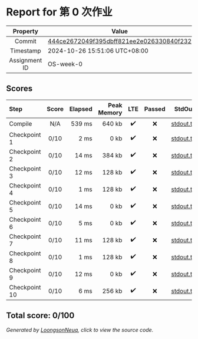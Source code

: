 # Report for 第 0 次作业

| Property | Value |
|:--------:|-------|
| Commit | [444ce2672049f395dbff821ee2e026330840f232](https://github.com/Loongson-neuq/0-neuqZhan/tree/444ce2672049f395dbff821ee2e026330840f232) |
| Timestamp | 2024-10-26 15:51:06 UTC+08:00 |
| Assignment ID | OS-week-0 |
## Scores
| Step | Score | Elapsed | Peak Memory | LTE | Passed | StdOut | StdErr |
|:-----|:-----:|--------:|------------:|:---:|:------:|:------:|:------:|
| Compile | N/A | 539 ms | 640 kb | ✔️ | ❌ | [stdout.txt](Compile/stdout.txt) | [stderr.txt](Compile/stderr.txt) |
| Checkpoint 1 | 0/10 | 2 ms | 0 kb | ✔️ | ❌ | [stdout.txt](Checkpoint%201/stdout.txt) | [stderr.txt](Checkpoint%201/stderr.txt) |
| Checkpoint 2 | 0/10 | 14 ms | 384 kb | ✔️ | ❌ | [stdout.txt](Checkpoint%202/stdout.txt) | [stderr.txt](Checkpoint%202/stderr.txt) |
| Checkpoint 3 | 0/10 | 12 ms | 128 kb | ✔️ | ❌ | [stdout.txt](Checkpoint%203/stdout.txt) | [stderr.txt](Checkpoint%203/stderr.txt) |
| Checkpoint 4 | 0/10 | 1 ms | 128 kb | ✔️ | ❌ | [stdout.txt](Checkpoint%204/stdout.txt) | [stderr.txt](Checkpoint%204/stderr.txt) |
| Checkpoint 5 | 0/10 | 14 ms | 0 kb | ✔️ | ❌ | [stdout.txt](Checkpoint%205/stdout.txt) | [stderr.txt](Checkpoint%205/stderr.txt) |
| Checkpoint 6 | 0/10 | 5 ms | 0 kb | ✔️ | ❌ | [stdout.txt](Checkpoint%206/stdout.txt) | [stderr.txt](Checkpoint%206/stderr.txt) |
| Checkpoint 7 | 0/10 | 11 ms | 128 kb | ✔️ | ❌ | [stdout.txt](Checkpoint%207/stdout.txt) | [stderr.txt](Checkpoint%207/stderr.txt) |
| Checkpoint 8 | 0/10 | 1 ms | 128 kb | ✔️ | ❌ | [stdout.txt](Checkpoint%208/stdout.txt) | [stderr.txt](Checkpoint%208/stderr.txt) |
| Checkpoint 9 | 0/10 | 12 ms | 0 kb | ✔️ | ❌ | [stdout.txt](Checkpoint%209/stdout.txt) | [stderr.txt](Checkpoint%209/stderr.txt) |
| Checkpoint 10 | 0/10 | 6 ms | 256 kb | ✔️ | ❌ | [stdout.txt](Checkpoint%2010/stdout.txt) | [stderr.txt](Checkpoint%2010/stderr.txt) |

Total score: 0/100
-----------
*Generated by [LoongsonNeuq](https://github.com/Loongson-Neuq/LoongsonNeuq), click to view the source code.*
